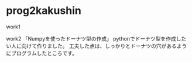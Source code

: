 # prog2kakushin
work1

work2
「Numpyを使ったドーナツ型の作成」
pythonでドーナツ型を作成したい人に向けて作りました。
工夫した点は、しっかりとドーナツの穴があるようにプログラムしたところです。
